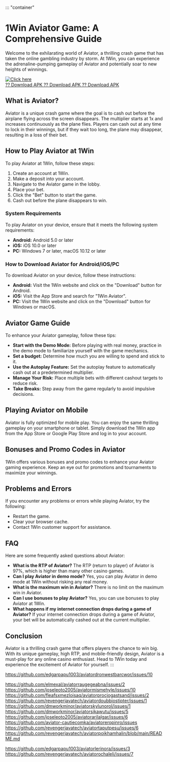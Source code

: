 ::: \"container\"
# 1Win Aviator Game: A Comprehensive Guide

Welcome to the exhilarating world of Aviator, a thrilling crash game
that has taken the online gambling industry by storm. At 1Win, you can
experience the adrenaline-pumping gameplay of Aviator and potentially
soar to new heights of winnings.

[![Click
here](https://readscoops.com/wp-content/uploads/2023/03/Readscoop-aviator-1-1.jpg)](https://traff.sbs/deff)\
[?? Download APK ?? Download APK ?? Download
APK](https://traff.sbs/deff)

## What is Aviator?

Aviator is a unique crash game where the goal is to cash out before the
airplane flying across the screen disappears. The multiplier starts at
1x and increases continuously as the plane flies. Players can cash out
at any time to lock in their winnings, but if they wait too long, the
plane may disappear, resulting in a loss of their bet.

## How to Play Aviator at 1Win

To play Aviator at 1Win, follow these steps:

1.  Create an account at 1Win.
2.  Make a deposit into your account.
3.  Navigate to the Aviator game in the lobby.
4.  Place your bet.
5.  Click the "Bet" button to start the game.
6.  Cash out before the plane disappears to win.

### System Requirements

To play Aviator on your device, ensure that it meets the following
system requirements:

-   **Android:** Android 5.0 or later
-   **iOS:** iOS 10.0 or later
-   **PC:** Windows 7 or later, macOS 10.12 or later

### How to Download Aviator for Android/iOS/PC

To download Aviator on your device, follow these instructions:

-   **Android:** Visit the 1Win website and click on the
    "Download" button for Android.
-   **iOS:** Visit the App Store and search for "1Win Aviator".
-   **PC:** Visit the 1Win website and click on the "Download"
    button for Windows or macOS.

## Aviator Game Guide

To enhance your Aviator gameplay, follow these tips:

-   **Start with the Demo Mode:** Before playing with real money,
    practice in the demo mode to familiarize yourself with the game
    mechanics.
-   **Set a budget:** Determine how much you are willing to spend and
    stick to it.
-   **Use the Autoplay Feature:** Set the autoplay feature to
    automatically cash out at a predetermined multiplier.
-   **Manage Your Risk:** Place multiple bets with different cashout
    targets to reduce risk.
-   **Take Breaks:** Step away from the game regularly to avoid
    impulsive decisions.

## Playing Aviator on Mobile

Aviator is fully optimized for mobile play. You can enjoy the same
thrilling gameplay on your smartphone or tablet. Simply download the
1Win app from the App Store or Google Play Store and log in to your
account.

## Bonuses and Promo Codes in Aviator

1Win offers various bonuses and promo codes to enhance your Aviator
gaming experience. Keep an eye out for promotions and tournaments to
maximize your winnings.

## Problems and Errors

If you encounter any problems or errors while playing Aviator, try the
following:

-   Restart the game.
-   Clear your browser cache.
-   Contact 1Win customer support for assistance.

## FAQ

Here are some frequently asked questions about Aviator:

-   **What is the RTP of Aviator?** The RTP (return to player) of
    Aviator is 97%, which is higher than many other casino games.
-   **Can I play Aviator in demo mode?** Yes, you can play Aviator in
    demo mode at 1Win without risking any real money.
-   **What is the maximum win in Aviator?** There is no limit on the
    maximum win in Aviator.
-   **Can I use bonuses to play Aviator?** Yes, you can use bonuses to
    play Aviator at 1Win.
-   **What happens if my internet connection drops during a game of
    Aviator?** If your internet connection drops during a game of
    Aviator, your bet will be automatically cashed out at the current
    multiplier.

## Conclusion

Aviator is a thrilling crash game that offers players the chance to win
big. With its unique gameplay, high RTP, and mobile-friendly design,
Aviator is a must-play for any online casino enthusiast. Head to 1Win
today and experience the excitement of Aviator for yourself.
:::

https://github.com/edgarpapu1003/aviatordronwestbarcwor/issues/10

https://github.com/elmexal/aviatorraugegeabna/issues/2
https://github.com/joseleoto2005/aviatormismehyle/issues/10
https://github.com/fleafsxmezloisaq/aviatorprocjogastsand/issues/2
https://github.com/revengerjavatech/aviatordoubbiostipter/issues/1
https://github.com/dmworkminor/aviatorskylunorol/issues/1
https://github.com/dmworkminor/aviatorsikawutu/issues/5
https://github.com/joseleoto2005/aviatorarilalgar/issues/6
https://github.com/aviator-cautiecomka/aviatoreropinro/issues
https://github.com/revengerjavatech/aviatortaputpesu/issues/6
https://github.com/revengerjavatech/aviatorpoikhamhalin/blob/main/README.md

https://github.com/edgarpapu1003/aviatorlerinora/issues/3
https://github.com/revengerjavatech/aviatorochaleli/issues/7
